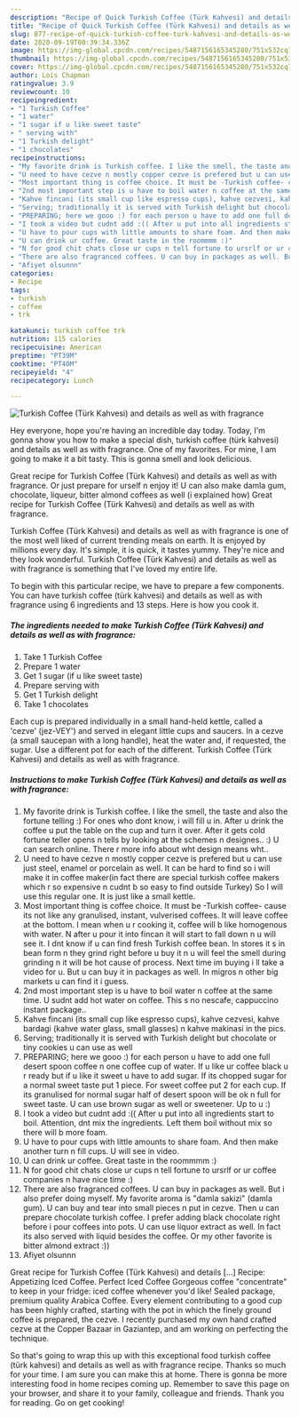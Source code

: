 ```yaml
---
description: "Recipe of Quick Turkish Coffee (Türk Kahvesi) and details as well as with fragrance"
title: "Recipe of Quick Turkish Coffee (Türk Kahvesi) and details as well as with fragrance"
slug: 877-recipe-of-quick-turkish-coffee-turk-kahvesi-and-details-as-well-as-with-fragrance
date: 2020-09-19T00:39:34.336Z
image: https://img-global.cpcdn.com/recipes/5487156165345280/751x532cq70/turkish-coffee-turk-kahvesi-and-details-as-well-as-with-fragrance-recipe-main-photo.jpg
thumbnail: https://img-global.cpcdn.com/recipes/5487156165345280/751x532cq70/turkish-coffee-turk-kahvesi-and-details-as-well-as-with-fragrance-recipe-main-photo.jpg
cover: https://img-global.cpcdn.com/recipes/5487156165345280/751x532cq70/turkish-coffee-turk-kahvesi-and-details-as-well-as-with-fragrance-recipe-main-photo.jpg
author: Lois Chapman
ratingvalue: 3.9
reviewcount: 10
recipeingredient:
- "1 Turkish Coffee"
- "1 water"
- "1 sugar if u like sweet taste"
- " serving with"
- "1 Turkish delight"
- "1 chocolates"
recipeinstructions:
- "My favorite drink is Turkish coffee. I like the smell, the taste and also the fortune telling :) For ones who dont know, i will fill u in. After u drink the coffee u put the table on the cup and turn it over. After it gets cold fortune teller opens n tells by looking at the schemes n designes.. :) U can search online. There r more info about wht design means wht.."
- "U need to have cezve n mostly copper cezve is prefered but u can use just steel, enamel or porcelain as well. It can be hard to find so i will make it in coffee maker(in fact there are special turkish coffee makers which r so expensive n cudnt b so easy to find outside Turkey) So I will use this regular one. It is just like a small kettle."
- "Most important thing is coffee choice. It must be -Turkish coffee- cause its not like any granulised, instant, vulverised coffees. It will leave coffee at the bottom. I mean when u r cooking it, coffee will b like homogenous with water. N after u pour it into fincan it will start to fall down n u will see it.  I dnt know if u can find fresh Turkish coffee bean. In stores it s in bean form n they grind right  before u buy it n u will feel the smell during grinding n it will be hot cause of process. Next time im buying i ll take a video for u. But u can buy it in packages as well. In migros n other big markets u can find it i guess."
- "2nd most important step is u have to boil water n coffee at the same time. U sudnt add hot water on coffee. This s no nescafe, cappuccino instant package.."
- "Kahve fincani (its small cup like espresso cups), kahve cezvesi, kahve bardagi (kahve water glass, small glasses) n kahve makinasi in the pics."
- "Serving; traditionally it is served with Turkish delight but chocolate or tiny cookies u can use as well"
- "PREPARING; here we gooo :) for each person u have to add one full desert spoon coffee n one coffee cup of water. If u like ur coffee black u r ready but if u like it sweet u have to add sugar. If its chopped sugar for a normal sweet taste put 1 piece. For sweet coffee put 2 for each cup. If its granulised for normal sugar half of desert spoon will be ok n full for sweet taste. U can use brown sugar as well or sweetener. Up to u :)"
- "I took a video but cudnt add :(( After u put into all ingredients start to boil. Attention, dnt mix the ingredients. Left them boil without mix so there will b more foam."
- "U have to pour cups with little amounts to share foam. And then make another turn n fill cups. U will see in video."
- "U can drink ur coffee. Great taste in the roommmm :)"
- "N for good chit chats close ur cups n tell fortune to ursrlf or ur coffee companies n have nice time :)"
- "There are also fragranced coffees. U can buy in packages as well. But i also prefer doing myself. My favorite aroma is &#34;damla sakizi&#34; (damla gum). U can buy and tear into small pieces n put in cezve. Then u can prepare chocolate turkish coffee. I prefer adding black chocolate right before i pour coffees into pots. U can use liquor extract as well. In fact its also served with liquid besides the coffee. Or my other favorite is bitter almond extract :))"
- "Afiyet olsunnn"
categories:
- Recipe
tags:
- turkish
- coffee
- trk

katakunci: turkish coffee trk 
nutrition: 115 calories
recipecuisine: American
preptime: "PT39M"
cooktime: "PT40M"
recipeyield: "4"
recipecategory: Lunch

---
```



![Turkish Coffee (Türk Kahvesi) and details as well as with fragrance](https://img-global.cpcdn.com/recipes/5487156165345280/751x532cq70/turkish-coffee-turk-kahvesi-and-details-as-well-as-with-fragrance-recipe-main-photo.jpg)

Hey everyone, hope you're having an incredible day today. Today, I'm gonna show you how to make a special dish, turkish coffee (türk kahvesi) and details as well as with fragrance. One of my favorites. For mine, I am going to make it a bit tasty. This is gonna smell and look delicious.

Great recipe for Turkish Coffee (Türk Kahvesi) and details as well as with fragrance. Or just prepare for urself n enjoy it! U can also make damla gum, chocolate, liqueur, bitter almond coffees as well (i explained how) Great recipe for Turkish Coffee (Türk Kahvesi) and details as well as with fragrance.

Turkish Coffee (Türk Kahvesi) and details as well as with fragrance is one of the most well liked of current trending meals on earth. It is enjoyed by millions every day. It's simple, it is quick, it tastes yummy. They're nice and they look wonderful. Turkish Coffee (Türk Kahvesi) and details as well as with fragrance is something that I've loved my entire life.


To begin with this particular recipe, we have to prepare a few components. You can have turkish coffee (türk kahvesi) and details as well as with fragrance using 6 ingredients and 13 steps. Here is how you cook it.

<!--inarticleads1-->

##### The ingredients needed to make Turkish Coffee (Türk Kahvesi) and details as well as with fragrance:

1. Take 1 Turkish Coffee
1. Prepare 1 water
1. Get 1 sugar (if u like sweet taste)
1. Prepare  serving with
1. Get 1 Turkish delight
1. Take 1 chocolates


Each cup is prepared individually in a small hand-held kettle, called a &#39;cezve&#39; (jez-VEY&#39;) and served in elegant little cups and saucers. In a cezve (a small saucepan with a long handle), heat the water and, if requested, the sugar. Use a different pot for each of the different. Turkish Coffee (Türk Kahvesi) and details as well as with fragrance. 

<!--inarticleads2-->

##### Instructions to make Turkish Coffee (Türk Kahvesi) and details as well as with fragrance:

1. My favorite drink is Turkish coffee. I like the smell, the taste and also the fortune telling :) For ones who dont know, i will fill u in. After u drink the coffee u put the table on the cup and turn it over. After it gets cold fortune teller opens n tells by looking at the schemes n designes.. :) U can search online. There r more info about wht design means wht..
1. U need to have cezve n mostly copper cezve is prefered but u can use just steel, enamel or porcelain as well. It can be hard to find so i will make it in coffee maker(in fact there are special turkish coffee makers which r so expensive n cudnt b so easy to find outside Turkey) So I will use this regular one. It is just like a small kettle.
1. Most important thing is coffee choice. It must be -Turkish coffee- cause its not like any granulised, instant, vulverised coffees. It will leave coffee at the bottom. I mean when u r cooking it, coffee will b like homogenous with water. N after u pour it into fincan it will start to fall down n u will see it.  I dnt know if u can find fresh Turkish coffee bean. In stores it s in bean form n they grind right  before u buy it n u will feel the smell during grinding n it will be hot cause of process. Next time im buying i ll take a video for u. But u can buy it in packages as well. In migros n other big markets u can find it i guess.
1. 2nd most important step is u have to boil water n coffee at the same time. U sudnt add hot water on coffee. This s no nescafe, cappuccino instant package..
1. Kahve fincani (its small cup like espresso cups), kahve cezvesi, kahve bardagi (kahve water glass, small glasses) n kahve makinasi in the pics.
1. Serving; traditionally it is served with Turkish delight but chocolate or tiny cookies u can use as well
1. PREPARING; here we gooo :) for each person u have to add one full desert spoon coffee n one coffee cup of water. If u like ur coffee black u r ready but if u like it sweet u have to add sugar. If its chopped sugar for a normal sweet taste put 1 piece. For sweet coffee put 2 for each cup. If its granulised for normal sugar half of desert spoon will be ok n full for sweet taste. U can use brown sugar as well or sweetener. Up to u :)
1. I took a video but cudnt add :(( After u put into all ingredients start to boil. Attention, dnt mix the ingredients. Left them boil without mix so there will b more foam.
1. U have to pour cups with little amounts to share foam. And then make another turn n fill cups. U will see in video.
1. U can drink ur coffee. Great taste in the roommmm :)
1. N for good chit chats close ur cups n tell fortune to ursrlf or ur coffee companies n have nice time :)
1. There are also fragranced coffees. U can buy in packages as well. But i also prefer doing myself. My favorite aroma is &#34;damla sakizi&#34; (damla gum). U can buy and tear into small pieces n put in cezve. Then u can prepare chocolate turkish coffee. I prefer adding black chocolate right before i pour coffees into pots. U can use liquor extract as well. In fact its also served with liquid besides the coffee. Or my other favorite is bitter almond extract :))
1. Afiyet olsunnn


Great recipe for Turkish Coffee (Türk Kahvesi) and details […] Recipe: Appetizing Iced Coffee. Perfect Iced Coffee Gorgeous coffee &#34;concentrate&#34; to keep in your fridge: iced coffee whenever you&#39;d like! Sealed package, premium quality Arabica Coffee. Every element contributing to a good cup has been highly crafted, starting with the pot in which the finely ground coffee is prepared, the cezve. I recently purchased my own hand crafted cezve at the Copper Bazaar in Gaziantep, and am working on perfecting the technique. 

So that's going to wrap this up with this exceptional food turkish coffee (türk kahvesi) and details as well as with fragrance recipe. Thanks so much for your time. I am sure you can make this at home. There is gonna be more interesting food in home recipes coming up. Remember to save this page on your browser, and share it to your family, colleague and friends. Thank you for reading. Go on get cooking!
